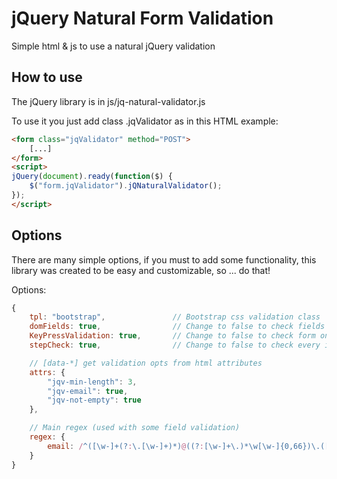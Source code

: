 # jQuery Natural Form Validation

Simple html & js to use a natural jQuery validation

## How to use

The jQuery library is in js/jq-natural-validator.js

To use it you just add class .jqValidator as in this HTML example:

```html
<form class="jqValidator" method="POST">
	[...]
</form>
<script>
jQuery(document).ready(function($) {
	$("form.jqValidator").jQNaturalValidator();
});
</script>
```

## Options

There are many simple options, if you must to add some functionality, this library was created to be easy and customizable, so ... do that!

Options:

```javascript
{
	tpl: "bootstrap", 				// Bootstrap css validation class
	domFields: true, 				// Change to false to check fields on evrey validation request
	KeyPressValidation: true,		// Change to false to check form only on submit
	stepCheck: true,                // Change to false to check every input on submit (not the first wrong)

	// [data-*] get validation opts from html attributes
	attrs: {
		"jqv-min-length": 3,
		"jqv-email": true,
		"jqv-not-empty": true
	},

	// Main regex (used with some field validation)
	regex: {
		email: /^([\w-]+(?:\.[\w-]+)*)@((?:[\w-]+\.)*\w[\w-]{0,66})\.([a-z]{2,6}(?:\.[a-z]{2})?)$/i
	}
}
```
